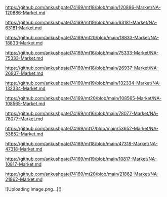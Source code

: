 <p><a href="https://github.com/ankushpatel74169/mt18/blob/main/120886-Market/NA-120886-Market.md">https://github.com/ankushpatel74169/mt18/blob/main/120886-Market/NA-120886-Market.md</a></p><p><a href="https://github.com/ankushpatel74169/mt19/blob/main/63181-Market/NA-63181-Market.md">https://github.com/ankushpatel74169/mt19/blob/main/63181-Market/NA-63181-Market.md</a></p><p><a href="https://github.com/ankushpatel74169/mt20/blob/main/18833-Market/NA-18833-Market.md">https://github.com/ankushpatel74169/mt20/blob/main/18833-Market/NA-18833-Market.md</a></p><p><a href="https://github.com/ankushpatel74169/mt16/blob/main/75333-Market/NA-75333-Market.md">https://github.com/ankushpatel74169/mt16/blob/main/75333-Market/NA-75333-Market.md</a></p><p><a href="https://github.com/ankushpatel74169/mt18/blob/main/26937-Market/NA-26937-Market.md">https://github.com/ankushpatel74169/mt18/blob/main/26937-Market/NA-26937-Market.md</a></p><p><a href="https://github.com/ankushpatel74169/mt19/blob/main/132334-Market/NA-132334-Market.md">https://github.com/ankushpatel74169/mt19/blob/main/132334-Market/NA-132334-Market.md</a></p><p><a href="https://github.com/ankushpatel74169/mt20/blob/main/108565-Market/NA-108565-Market.md">https://github.com/ankushpatel74169/mt20/blob/main/108565-Market/NA-108565-Market.md</a></p><p><a href="https://github.com/ankushpatel74169/mt16/blob/main/78077-Market/NA-78077-Market.md">https://github.com/ankushpatel74169/mt16/blob/main/78077-Market/NA-78077-Market.md</a></p><p><a href="https://github.com/ankushpatel74169/mt17/blob/main/53652-Market/NA-53652-Market.md">https://github.com/ankushpatel74169/mt17/blob/main/53652-Market/NA-53652-Market.md</a></p><p><a href="https://github.com/ankushpatel74169/mt18/blob/main/47318-Market/NA-47318-Market.md">https://github.com/ankushpatel74169/mt18/blob/main/47318-Market/NA-47318-Market.md</a></p><p><a href="https://github.com/ankushpatel74169/mt19/blob/main/10817-Market/NA-10817-Market.md">https://github.com/ankushpatel74169/mt19/blob/main/10817-Market/NA-10817-Market.md</a></p><p><a href="https://github.com/ankushpatel74169/mt20/blob/main/21862-Market/NA-21862-Market.md">https://github.com/ankushpatel74169/mt20/blob/main/21862-Market/NA-21862-Market.md</a></p>
![Uploading image.png…]()
